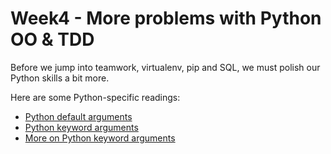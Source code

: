 # Week4 - More problems with Python OO & TDD

Before we jump into teamwork, virtualenv, pip and SQL, we must polish our Python skills a bit more.

Here are some Python-specific readings:

* [Python default arguments](https://docs.python.org/3.4/tutorial/controlflow.html#default-argument-values)
* [Python keyword arguments](https://docs.python.org/3.4/tutorial/controlflow.html#keyword-arguments)
* [More on Python keyword arguments](http://stackoverflow.com/questions/1419046/python-normal-arguments-vs-keyword-arguments)
